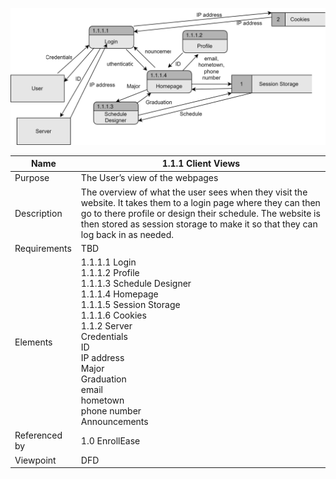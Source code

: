 ![DFD](https://github.com/MckennahPalmer/CSE430/blob/Team3_GH/DFD%20Client%20Views.drawio.svg)

| Name | 1.1.1 Client Views |
| ----------- | ----------- |
| Purpose | The User’s view of the webpages |
| Description | The overview of what the user sees when they visit the website. It takes them to a login page where they can then go to there profile or design their schedule. The website is then stored as session storage to make it so that they can log back in as needed.  |
| Requirements | TBD |
| Elements | 1.1.1.1 Login <br> 1.1.1.2 Profile <br> 1.1.1.3 Schedule Designer <br> 1.1.1.4 Homepage <br> 1.1.1.5 Session Storage <br> 1.1.1.6 Cookies <br> 1.1.2 Server <br> Credentials <br> ID <br> IP address <br> Major <br> Graduation <br> email <br> hometown <br> phone number <br> Announcements|
| Referenced by | 1.0 EnrollEase  |
| Viewpoint | DFD |
